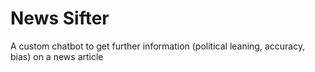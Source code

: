 # News Sifter

A custom chatbot to get further information (political leaning, accuracy, bias) on a news article
